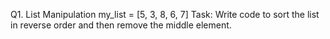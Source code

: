 Q1. List Manipulation
my_list = [5, 3, 8, 6, 7]
Task: Write code to sort the list in reverse order and then remove the middle element.
